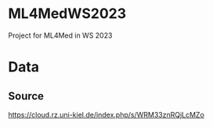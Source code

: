 # ML4MedWS2023
Project for ML4Med in WS 2023

# Data
## Source
https://cloud.rz.uni-kiel.de/index.php/s/WRM33znRQjLcMZo
